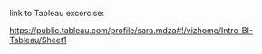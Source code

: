 link to Tableau excercise:

https://public.tableau.com/profile/sara.mdza#!/vizhome/Intro-BI-Tableau/Sheet1